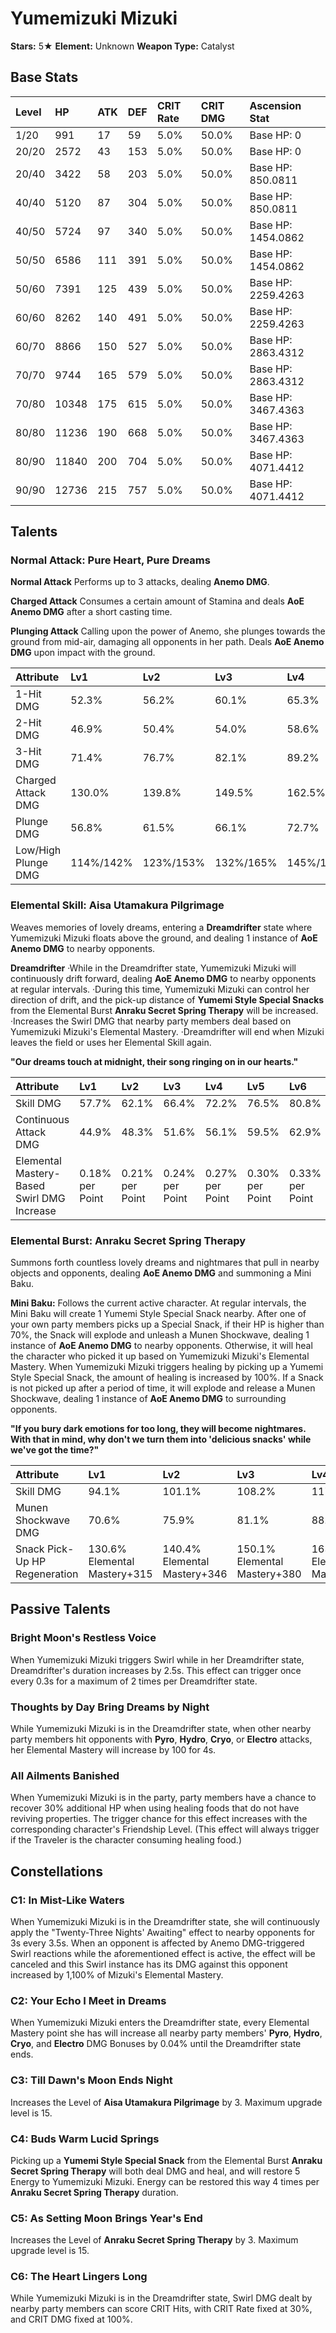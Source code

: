 # Yumemizuki Mizuki

**Stars:** 5★
**Element:** Unknown
**Weapon Type:** Catalyst

## Base Stats

| Level | HP | ATK | DEF | CRIT Rate | CRIT DMG | Ascension Stat |
| :--- | :--- | :--- | :--- | :--- | :--- | :--- |
| 1/20 | 991 | 17 | 59 | 5.0% | 50.0% | Base HP: 0 |
| 20/20 | 2572 | 43 | 153 | 5.0% | 50.0% | Base HP: 0 |
| 20/40 | 3422 | 58 | 203 | 5.0% | 50.0% | Base HP: 850.0811 |
| 40/40 | 5120 | 87 | 304 | 5.0% | 50.0% | Base HP: 850.0811 |
| 40/50 | 5724 | 97 | 340 | 5.0% | 50.0% | Base HP: 1454.0862 |
| 50/50 | 6586 | 111 | 391 | 5.0% | 50.0% | Base HP: 1454.0862 |
| 50/60 | 7391 | 125 | 439 | 5.0% | 50.0% | Base HP: 2259.4263 |
| 60/60 | 8262 | 140 | 491 | 5.0% | 50.0% | Base HP: 2259.4263 |
| 60/70 | 8866 | 150 | 527 | 5.0% | 50.0% | Base HP: 2863.4312 |
| 70/70 | 9744 | 165 | 579 | 5.0% | 50.0% | Base HP: 2863.4312 |
| 70/80 | 10348 | 175 | 615 | 5.0% | 50.0% | Base HP: 3467.4363 |
| 80/80 | 11236 | 190 | 668 | 5.0% | 50.0% | Base HP: 3467.4363 |
| 80/90 | 11840 | 200 | 704 | 5.0% | 50.0% | Base HP: 4071.4412 |
| 90/90 | 12736 | 215 | 757 | 5.0% | 50.0% | Base HP: 4071.4412 |

## Talents

### Normal Attack: Pure Heart, Pure Dreams

**Normal Attack**
Performs up to 3 attacks, dealing **Anemo DMG**.

**Charged Attack**
Consumes a certain amount of Stamina and deals **AoE Anemo DMG** after a short casting time.

**Plunging Attack**
Calling upon the power of Anemo, she plunges towards the ground from mid-air, damaging all opponents in her path. Deals **AoE Anemo DMG** upon impact with the ground.

| Attribute | Lv1 | Lv2 | Lv3 | Lv4 | Lv5 | Lv6 | Lv7 | Lv8 | Lv9 | Lv10 | Lv11 | Lv12 | Lv13 | Lv14 | Lv15 |
| :--- | :--- | :--- | :--- | :--- | :--- | :--- | :--- | :--- | :--- | :--- | :--- | :--- | :--- | :--- | :--- |
| 1-Hit DMG | 52.3% | 56.2% | 60.1% | 65.3% | 69.3% | 73.2% | 78.4% | 83.6% | 88.9% | 94.1% | 99.3% |
| 2-Hit DMG | 46.9% | 50.4% | 54.0% | 58.6% | 62.2% | 65.7% | 70.4% | 75.1% | 79.8% | 84.4% | 89.1% |
| 3-Hit DMG | 71.4% | 76.7% | 82.1% | 89.2% | 94.6% | 99.9% | 107.1% | 114.2% | 121.3% | 128.5% | 135.6% |
| Charged Attack DMG | 130.0% | 139.8% | 149.5% | 162.5% | 172.3% | 182.0% | 195.0% | 208.0% | 221.0% | 234.0% | 247.0% |
| Plunge DMG | 56.8% | 61.5% | 66.1% | 72.7% | 77.3% | 82.6% | 89.9% | 97.1% | 104.4% | 112.3% | 120.3% |
| Low/High Plunge DMG | 114%/142% | 123%/153% | 132%/165% | 145%/182% | 155%/193% | 165%/206% | 180%/224% | 194%/243% | 209%/261% | 225%/281% | 240%/300% |

### Elemental Skill: Aisa Utamakura Pilgrimage

Weaves memories of lovely dreams, entering a **Dreamdrifter** state where Yumemizuki Mizuki floats above the ground, and dealing 1 instance of **AoE Anemo DMG** to nearby opponents.

**Dreamdrifter**
·While in the Dreamdrifter state, Yumemizuki Mizuki will continuously drift forward, dealing **AoE Anemo DMG** to nearby opponents at regular intervals.
·During this time, Yumemizuki Mizuki can control her direction of drift, and the pick-up distance of **Yumemi Style Special Snacks** from the Elemental Burst **Anraku Secret Spring Therapy** will be increased.
·Increases the Swirl DMG that nearby party members deal based on Yumemizuki Mizuki's Elemental Mastery.
·Dreamdrifter will end when Mizuki leaves the field or uses her Elemental Skill again.

**"Our dreams touch at midnight, their song ringing on in our hearts."**

| Attribute | Lv1 | Lv2 | Lv3 | Lv4 | Lv5 | Lv6 | Lv7 | Lv8 | Lv9 | Lv10 | Lv11 | Lv12 | Lv13 | Lv14 | Lv15 |
| :--- | :--- | :--- | :--- | :--- | :--- | :--- | :--- | :--- | :--- | :--- | :--- | :--- | :--- | :--- | :--- |
| Skill DMG | 57.7% | 62.1% | 66.4% | 72.2% | 76.5% | 80.8% | 86.6% | 92.4% | 98.2% | 103.9% | 109.7% | 115.5% | 122.7% |
| Continuous Attack DMG | 44.9% | 48.3% | 51.6% | 56.1% | 59.5% | 62.9% | 67.4% | 71.9% | 76.4% | 80.8% | 85.3% | 89.8% | 95.4% |
| Elemental Mastery-Based Swirl DMG Increase | 0.18% per Point | 0.21% per Point | 0.24% per Point | 0.27% per Point | 0.30% per Point | 0.33% per Point | 0.36% per Point | 0.39% per Point | 0.42% per Point | 0.45% per Point | 0.48% per Point | 0.51% per Point | 0.54% per Point |

### Elemental Burst: Anraku Secret Spring Therapy

Summons forth countless lovely dreams and nightmares that pull in nearby objects and opponents, dealing **AoE Anemo DMG** and summoning a Mini Baku.

**Mini Baku:**
Follows the current active character. At regular intervals, the Mini Baku will create 1 Yumemi Style Special Snack nearby. After one of your own party members picks up a Special Snack, if their HP is higher than 70%, the Snack will explode and unleash a Munen Shockwave, dealing 1 instance of **AoE Anemo DMG** to nearby opponents. Otherwise, it will heal the character who picked it up based on Yumemizuki Mizuki's Elemental Mastery. When Yumemizuki Mizuki triggers healing by picking up a Yumemi Style Special Snack, the amount of healing is increased by 100%. If a Snack is not picked up after a period of time, it will explode and release a Munen Shockwave, dealing 1 instance of **AoE Anemo DMG** to surrounding opponents.

**"If you bury dark emotions for too long, they will become nightmares. With that in mind, why don't we turn them into 'delicious snacks' while we've got the time?"**

| Attribute | Lv1 | Lv2 | Lv3 | Lv4 | Lv5 | Lv6 | Lv7 | Lv8 | Lv9 | Lv10 | Lv11 | Lv12 | Lv13 | Lv14 | Lv15 |
| :--- | :--- | :--- | :--- | :--- | :--- | :--- | :--- | :--- | :--- | :--- | :--- | :--- | :--- | :--- | :--- |
| Skill DMG | 94.1% | 101.1% | 108.2% | 117.6% | 124.7% | 131.7% | 141.1% | 150.5% | 159.9% | 169.3% | 178.8% | 188.2% | 199.9% |
| Munen Shockwave DMG | 70.6% | 75.9% | 81.1% | 88.2% | 93.5% | 98.8% | 105.8% | 112.9% | 120.0% | 127.0% | 134.1% | 141.1% | 149.9% |
| Snack Pick-Up HP Regeneration | 130.6% Elemental Mastery+315 | 140.4% Elemental Mastery+346 | 150.1% Elemental Mastery+380 | 163.2% Elemental Mastery+417 | 173.0% Elemental Mastery+456 | 182.8% Elemental Mastery+498 | 195.8% Elemental Mastery+543 | 208.9% Elemental Mastery+590 | 222.0% Elemental Mastery+640 | 235.0% Elemental Mastery+692 | 248.1% Elemental Mastery+747 | 261.1% Elemental Mastery+805 | 277.4% Elemental Mastery+865 |

## Passive Talents

### Bright Moon's Restless Voice

When Yumemizuki Mizuki triggers Swirl while in her Dreamdrifter state, Dreamdrifter's duration increases by 2.5s. This effect can trigger once every 0.3s for a maximum of 2 times per Dreamdrifter state.

### Thoughts by Day Bring Dreams by Night

While Yumemizuki Mizuki is in the Dreamdrifter state, when other nearby party members hit opponents with **Pyro**, **Hydro**, **Cryo**, or **Electro** attacks, her Elemental Mastery will increase by 100 for 4s.

### All Ailments Banished

When Yumemizuki Mizuki is in the party, party members have a chance to recover 30% additional HP when using healing foods that do not have reviving properties. The trigger chance for this effect increases with the corresponding character's Friendship Level. (This effect will always trigger if the Traveler is the character consuming healing food.)

## Constellations

### C1: In Mist-Like Waters

When Yumemizuki Mizuki is in the Dreamdrifter state, she will continuously apply the "Twenty-Three Nights' Awaiting" effect to nearby opponents for 3s every 3.5s. When an opponent is affected by Anemo DMG-triggered Swirl reactions while the aforementioned effect is active, the effect will be canceled and this Swirl instance has its DMG against this opponent increased by 1,100% of Mizuki's Elemental Mastery.

### C2: Your Echo I Meet in Dreams

When Yumemizuki Mizuki enters the Dreamdrifter state, every Elemental Mastery point she has will increase all nearby party members' **Pyro**, **Hydro**, **Cryo**, and **Electro** DMG Bonuses by 0.04% until the Dreamdrifter state ends.

### C3: Till Dawn's Moon Ends Night

Increases the Level of **Aisa Utamakura Pilgrimage** by 3.
Maximum upgrade level is 15.

### C4: Buds Warm Lucid Springs

Picking up a **Yumemi Style Special Snack** from the Elemental Burst **Anraku Secret Spring Therapy** will both deal DMG and heal, and will restore 5 Energy to Yumemizuki Mizuki. Energy can be restored this way 4 times per **Anraku Secret Spring Therapy** duration.

### C5: As Setting Moon Brings Year's End

Increases the Level of **Anraku Secret Spring Therapy** by 3.
Maximum upgrade level is 15.

### C6: The Heart Lingers Long

While Yumemizuki Mizuki is in the Dreamdrifter state, Swirl DMG dealt by nearby party members can score CRIT Hits, with CRIT Rate fixed at 30%, and CRIT DMG fixed at 100%.

